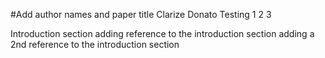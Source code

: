 #Add author names and paper title 
Clarize Donato Testing 1 2 3 

Introduction section 
adding reference to the introduction section 
adding a 2nd reference to the introduction section
